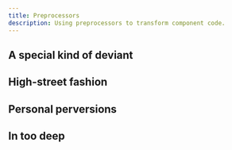```yaml
---
title: Preprocessors
description: Using preprocessors to transform component code.
---
```


## A special kind of deviant

## High-street fashion

## Personal perversions

## In too deep
